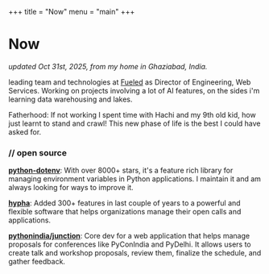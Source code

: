 +++
title = "Now"
menu = "main"
+++

# Now

_updated Oct 31st, 2025, from my home in Ghaziabad, India._

leading team and technologies at [Fueled](https://fueled.com) as Director of Engineering, Web Services. Working on projects involving a lot of AI features, on the sides i'm learning data warehousing and lakes.

Fatherhood: If not working I spent time with Hachi and my 9th old kid, how just learnt to stand and crawl! This new phase of life is the best I could have asked for.

### // open source

__[python-dotenv](https://github.com/theskumar/python-dotenv)__: With over 8000+ stars, it's a feature rich library for managing environment variables in Python applications. I maintain it and am always looking for ways to improve it.

__[hypha](https://github.com/hyphapp/hypha)__: Added 300+ features in last couple of years to a powerful and flexible software that helps organizations manage their open calls and applications.

__[pythonindia/junction](https://github.com/pythonindia/junction)__: Core dev for a web application that helps manage proposals for conferences like PyConIndia and PyDelhi. It allows users to create talk and workshop proposals, review them, finalize the schedule, and gather feedback.
